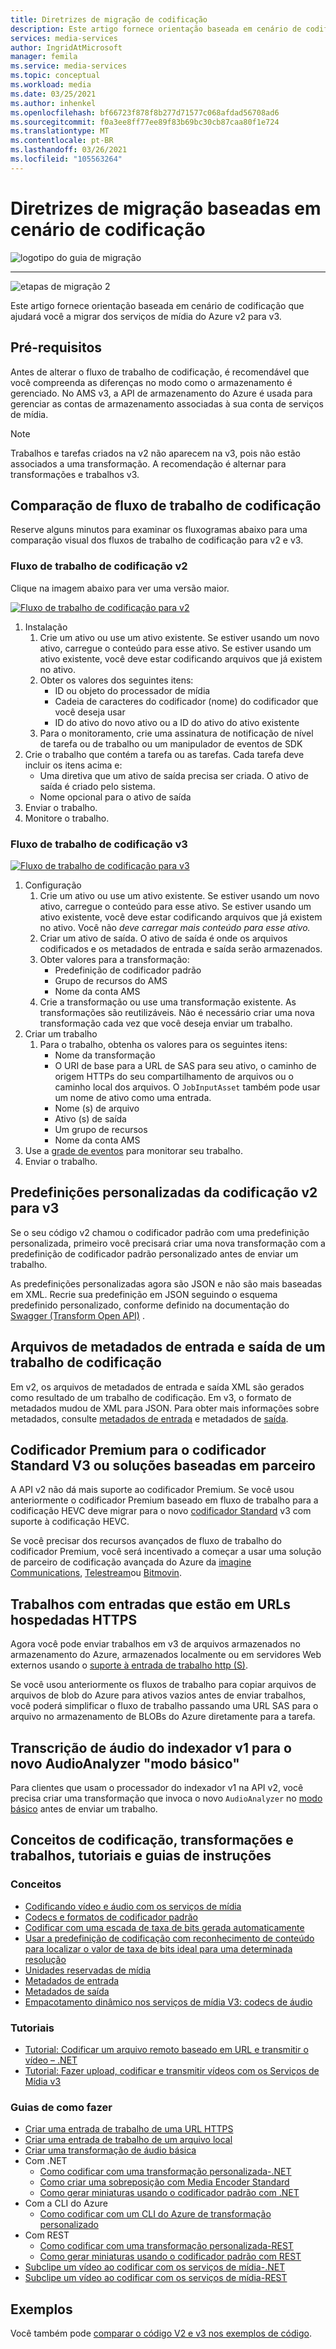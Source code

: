 ```yaml
---
title: Diretrizes de migração de codificação
description: Este artigo fornece orientação baseada em cenário de codificação que ajudará você a migrar dos serviços de mídia do Azure v2 para v3.
services: media-services
author: IngridAtMicrosoft
manager: femila
ms.service: media-services
ms.topic: conceptual
ms.workload: media
ms.date: 03/25/2021
ms.author: inhenkel
ms.openlocfilehash: bf66723f878f8b277d71577c068afdad56708ad6
ms.sourcegitcommit: f0a3ee8ff77ee89f83b69bc30cb87caa80f1e724
ms.translationtype: MT
ms.contentlocale: pt-BR
ms.lasthandoff: 03/26/2021
ms.locfileid: "105563264"
---
```

# <a name="encoding-scenario-based-migration-guidance"></a>Diretrizes de migração baseadas em cenário de codificação

![logotipo do guia de migração](./media/migration-guide/azure-media-services-logo-migration-guide.svg)

<hr color="#5ea0ef" size="10">

![etapas de migração 2](./media/migration-guide/steps-4.svg)

Este artigo fornece orientação baseada em cenário de codificação que ajudará você a migrar dos serviços de mídia do Azure v2 para v3.

## <a name="prerequisites"></a>Pré-requisitos

Antes de alterar o fluxo de trabalho de codificação, é recomendável que você compreenda as diferenças no modo como o armazenamento é gerenciado.  No AMS v3, a API de armazenamento do Azure é usada para gerenciar as contas de armazenamento associadas à sua conta de serviços de mídia.

> [!NOTE]
> Trabalhos e tarefas criados na v2 não aparecem na v3, pois não estão associados a uma transformação. A recomendação é alternar para transformações e trabalhos v3.

## <a name="encoding-workflow-comparison"></a>Comparação de fluxo de trabalho de codificação

Reserve alguns minutos para examinar os fluxogramas abaixo para uma comparação visual dos fluxos de trabalho de codificação para v2 e v3.

### <a name="v2-encoding-workflow"></a>Fluxo de trabalho de codificação v2

Clique na imagem abaixo para ver uma versão maior.

[![Fluxo de trabalho de codificação para v2 ](./media/migration-guide/V2-pretty.svg)](./media/migration-guide/V2-pretty.svg#lightbox)

1. Instalação
    1. Crie um ativo ou use um ativo existente. Se estiver usando um novo ativo, carregue o conteúdo para esse ativo. Se estiver usando um ativo existente, você deve estar codificando arquivos que já existem no ativo.
    2. Obter os valores dos seguintes itens:
        - ID ou objeto do processador de mídia
        - Cadeia de caracteres do codificador (nome) do codificador que você deseja usar
        - ID do ativo do novo ativo ou a ID do ativo do ativo existente
    3. Para o monitoramento, crie uma assinatura de notificação de nível de tarefa ou de trabalho ou um manipulador de eventos de SDK
2. Crie o trabalho que contém a tarefa ou as tarefas. Cada tarefa deve incluir os itens acima e:
    - Uma diretiva que um ativo de saída precisa ser criada.  O ativo de saída é criado pelo sistema.
    - Nome opcional para o ativo de saída
3. Enviar o trabalho.
4. Monitore o trabalho.

### <a name="v3-encoding-workflow"></a>Fluxo de trabalho de codificação v3

[![Fluxo de trabalho de codificação para v3](./media/migration-guide/V3-pretty.svg)](./media/migration-guide/V3-pretty.svg#lightbox)

1. Configuração
    1. Crie um ativo ou use um ativo existente. Se estiver usando um novo ativo, carregue o conteúdo para esse ativo. Se estiver usando um ativo existente, você deve estar codificando arquivos que já existem no ativo. Você não *deve carregar mais conteúdo para esse ativo.*
    1. Criar um ativo de saída.  O ativo de saída é onde os arquivos codificados e os metadados de entrada e saída serão armazenados.
    1. Obter valores para a transformação:
        - Predefinição de codificador padrão
        - Grupo de recursos do AMS
        - Nome da conta AMS
    1. Crie a transformação ou use uma transformação existente.  As transformações são reutilizáveis. Não é necessário criar uma nova transformação cada vez que você deseja enviar um trabalho.
1. Criar um trabalho
    1. Para o trabalho, obtenha os valores para os seguintes itens:
        - Nome da transformação
        - O URI de base para a URL de SAS para seu ativo, o caminho de origem HTTPs do seu compartilhamento de arquivos ou o caminho local dos arquivos. O `JobInputAsset` também pode usar um nome de ativo como uma entrada.
        - Nome (s) de arquivo
        - Ativo (s) de saída
        - Um grupo de recursos
        - Nome da conta AMS  
1. Use a [grade de eventos](monitoring/monitor-events-portal-how-to.md) para monitorar seu trabalho.
1. Enviar o trabalho.

## <a name="custom-presets-from-v2-to-v3-encoding"></a>Predefinições personalizadas da codificação v2 para v3

Se o seu código v2 chamou o codificador padrão com uma predefinição personalizada, primeiro você precisará criar uma nova transformação com a predefinição de codificador padrão personalizado antes de enviar um trabalho.

As predefinições personalizadas agora são JSON e não são mais baseadas em XML. Recrie sua predefinição em JSON seguindo o esquema predefinido personalizado, conforme definido na documentação do [Swagger (Transform Open API)](https://github.com/Azure/azure-rest-api-specs/blob/master/specification/mediaservices/resource-manager/Microsoft.Media/stable/2020-05-01/examples/transforms-create.json) .

## <a name="input-and-output-metadata-files-from-an-encoding-job"></a>Arquivos de metadados de entrada e saída de um trabalho de codificação

Em v2, os arquivos de metadados de entrada e saída XML são gerados como resultado de um trabalho de codificação. Em v3, o formato de metadados mudou de XML para JSON. Para obter mais informações sobre metadados, consulte [metadados de entrada](input-metadata-schema.md) e metadados de [saída](output-metadata-schema.md).

## <a name="premium-encoder-to-v3-standard-encoder-or-partner-based-solutions"></a>Codificador Premium para o codificador Standard V3 ou soluções baseadas em parceiro

A API v2 não dá mais suporte ao codificador Premium. Se você usou anteriormente o codificador Premium baseado em fluxo de trabalho para a codificação HEVC deve migrar para o novo [codificador Standard](media-encoder-standard-formats.md) v3 com suporte à codificação HEVC.

Se você precisar dos recursos avançados de fluxo de trabalho do codificador Premium, você será incentivado a começar a usar uma solução de parceiro de codificação avançada do Azure da [imagine Communications](https://imaginecommunications.com), [Telestream](https://www.telestream.net)ou [Bitmovin](https://bitmovin.com).

## <a name="jobs-with-inputs-that-are-on-https-hosted-urls"></a>Trabalhos com entradas que estão em URLs hospedadas HTTPS

Agora você pode enviar trabalhos em v3 de arquivos armazenados no armazenamento do Azure, armazenados localmente ou em servidores Web externos usando o [suporte à entrada de trabalho http (S)](job-input-from-http-how-to.md).

Se você usou anteriormente os fluxos de trabalho para copiar arquivos de arquivos de blob do Azure para ativos vazios antes de enviar trabalhos, você poderá simplificar o fluxo de trabalho passando uma URL SAS para o arquivo no armazenamento de BLOBs do Azure diretamente para a tarefa.

## <a name="indexer-v1-audio-transcription-to-the-new-audioanalyzer-basic-mode"></a>Transcrição de áudio do indexador v1 para o novo AudioAnalyzer "modo básico"

Para clientes que usam o processador do indexador v1 na API v2, você precisa criar uma transformação que invoca o novo `AudioAnalyzer` no [modo básico](how-to-create-basic-audio-transform.md) antes de enviar um trabalho.

## <a name="encoding-transforms-and-jobs-concepts-tutorials-and-how-to-guides"></a>Conceitos de codificação, transformações e trabalhos, tutoriais e guias de instruções

### <a name="concepts"></a>Conceitos

- [Codificando vídeo e áudio com os serviços de mídia](encoding-concept.md)
- [Codecs e formatos de codificador padrão](media-encoder-standard-formats.md)
- [Codificar com uma escada de taxa de bits gerada automaticamente](autogen-bitrate-ladder.md)
- [Usar a predefinição de codificação com reconhecimento de conteúdo para localizar o valor de taxa de bits ideal para uma determinada resolução](content-aware-encoding.md)
- [Unidades reservadas de mídia](concept-media-reserved-units.md)
- [Metadados de entrada](input-metadata-schema.md)
- [Metadados de saída](output-metadata-schema.md)
- [Empacotamento dinâmico nos serviços de mídia V3: codecs de áudio](dynamic-packaging-overview.md#audio-codecs-supported-by-dynamic-packaging)

### <a name="tutorials"></a>Tutoriais

- [Tutorial: Codificar um arquivo remoto baseado em URL e transmitir o vídeo – .NET](stream-files-dotnet-quickstart.md)
- [Tutorial: Fazer upload, codificar e transmitir vídeos com os Serviços de Mídia v3](stream-files-tutorial-with-api.md)

### <a name="how-to-guides"></a>Guias de como fazer

- [Criar uma entrada de trabalho de uma URL HTTPS](job-input-from-http-how-to.md)
- [Criar uma entrada de trabalho de um arquivo local](job-input-from-local-file-how-to.md)
- [Criar uma transformação de áudio básica](how-to-create-basic-audio-transform.md)
- Com .NET
  - [Como codificar com uma transformação personalizada-.NET](customize-encoder-presets-how-to.md)
  - [Como criar uma sobreposição com Media Encoder Standard](how-to-create-overlay.md)
  - [Como gerar miniaturas usando o codificador padrão com .NET](media-services-generate-thumbnails-dotnet.md)
- Com a CLI do Azure
  - [Como codificar com um CLI do Azure de transformação personalizado](custom-preset-cli-howto.md)
- Com REST
  - [Como codificar com uma transformação personalizada-REST](custom-preset-rest-howto.md)
  - [Como gerar miniaturas usando o codificador padrão com REST](media-services-generate-thumbnails-rest.md)
- [Subclipe um vídeo ao codificar com os serviços de mídia-.NET](subclip-video-dotnet-howto.md)
- [Subclipe um vídeo ao codificar com os serviços de mídia-REST](subclip-video-rest-howto.md)

## <a name="samples"></a>Exemplos

Você também pode [comparar o código V2 e v3 nos exemplos de código](migrate-v-2-v-3-migration-samples.md).
